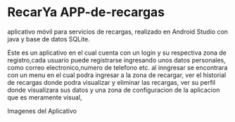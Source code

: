 # RecarYa  APP-de-recargas
aplicativo móvil para servicios de recargas, realizado en Android Studio con java y base de datos SQLite.

Este es un aplicativo en el cual cuenta con un login y su respectiva zona de registro,cada usuario puede registrarse ingresando unos datos personales, como correo electronico,numero de telefono etc.
al inngresar se encontrara con un menu en el cual podra ingresar a la zona de recargar, ver el historial de recargas donde podra visualizar y eliminar las recargas, ver su perfil donde visualizara sus datos y una zona de configuracion de la aplicacion que es meramente visual,

Imagenes del Aplicativo
